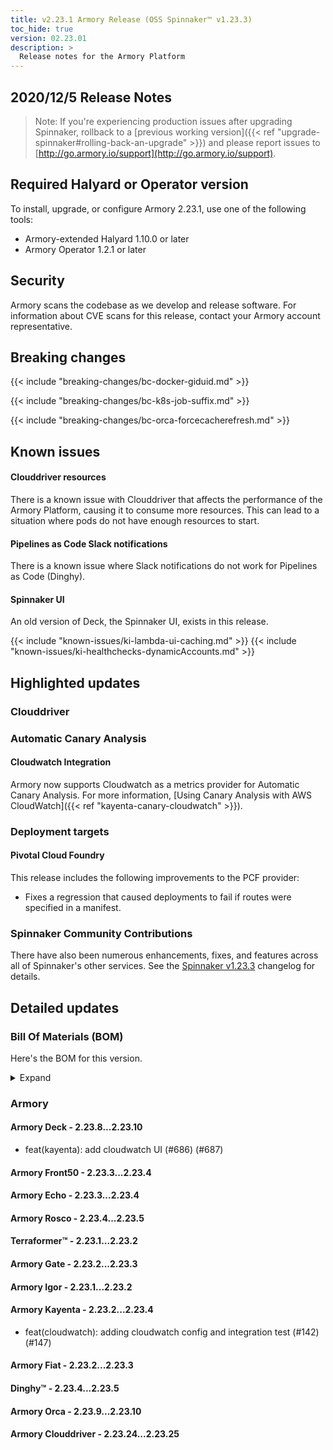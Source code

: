 ```yaml
---
title: v2.23.1 Armory Release (OSS Spinnaker™ v1.23.3)
toc_hide: true
version: 02.23.01
description: >
  Release notes for the Armory Platform
---
```


## 2020/12/5 Release Notes

> Note: If you're experiencing production issues after upgrading Spinnaker, rollback to a [previous working version]({{< ref "upgrade-spinnaker#rolling-back-an-upgrade" >}}) and please report issues to [http://go.armory.io/support](http://go.armory.io/support).
> 
## Required Halyard or Operator version

To install, upgrade, or configure Armory 2.23.1, use one of the following tools:

- Armory-extended Halyard 1.10.0 or later
- Armory Operator 1.2.1 or later

## Security

Armory scans the codebase as we develop and release software. For information about CVE scans for this release, contact your Armory account representative.

## Breaking changes
<!-- Copy/paste from the previous version if there are recent ones. We can drop breaking changes after 3 minor versions. Add new ones from OSS and Armory. -->

{{< include "breaking-changes/bc-docker-giduid.md" >}}

{{< include "breaking-changes/bc-k8s-job-suffix.md" >}}

{{< include "breaking-changes/bc-orca-forcecacherefresh.md" >}}

## Known issues
<!-- Copy/paste known issues from the previous version if they're not fixed. Add new ones from OSS and Armory. If there aren't any issues, state that so readers don't think we forgot to fill out this section. -->
#### Clouddriver resources

There is a known issue with Clouddriver that affects the performance of the Armory Platform, causing it to consume more resources. This can lead to a situation where pods do not have enough resources to start.

#### Pipelines as Code Slack notifications

There is a known issue where Slack notifications do not work for Pipelines as Code (Dinghy).

#### Spinnaker UI

An old version of Deck, the Spinnaker UI, exists in this release.


{{< include "known-issues/ki-lambda-ui-caching.md" >}}
{{< include "known-issues/ki-healthchecks-dynamicAccounts.md" >}}

## Highlighted updates

<!--
Each item category (such as UI) under here should be an h3 (###). List the following info that service owners should be able to provide:
- Major changes or new features we want to call out for Armory and OSS. Changes should be grouped under end user understandable sections. For example, instead of Deck, use UI. Instead of Fiat, use Permissions.
- Fixes to any known issues from previous versions that we have in release notes. These can all be grouped under a Fixed issues H3.
-->

### Clouddriver



### Automatic Canary Analysis

#### Cloudwatch Integration

Armory now supports Cloudwatch as a metrics provider for Automatic Canary Analysis. For more information, [Using Canary Analysis with AWS CloudWatch]({{< ref "kayenta-canary-cloudwatch" >}}).

### Deployment targets

#### Pivotal Cloud Foundry

This release includes the following improvements to the PCF provider:

* Fixes a regression that caused deployments to fail if routes were specified in a manifest.

###  Spinnaker Community Contributions

There have also been numerous enhancements, fixes, and features across all of Spinnaker's other services. See the
[Spinnaker v1.23.3](https://www.spinnaker.io/community/releases/versions/1-23-3-changelog) changelog for details.

## Detailed updates

### Bill Of Materials (BOM)

Here's the BOM for this version.
<details><summary>Expand</summary>
<pre class="highlight">
<code>version: 2.23.1
timestamp: "2020-12-02 17:23:41"
services:
    clouddriver:
        commit: dc4839bf
        version: 2.23.25
    deck:
        commit: 7fa4d3d1
        version: 2.23.10
    dinghy:
        commit: b05c28f9
        version: 2.23.5
    echo:
        commit: 0be27822
        version: 2.23.4
    fiat:
        commit: 6ef30d9d
        version: 2.23.3
    front50:
        commit: 9cd8f0e4
        version: 2.23.4
    gate:
        commit: d25c8e6e
        version: 2.23.3
    igor:
        commit: 215616fa
        version: 2.23.2
    kayenta:
        commit: 55ab67c5
        version: 2.23.4
    monitoring-daemon:
        version: 2.23.0
    monitoring-third-party:
        version: 2.23.0
    orca:
        commit: "19346318"
        version: 2.23.10
    rosco:
        commit: d7012b41
        version: 2.23.5
    terraformer:
        commit: da937fcf
        version: 2.23.2
dependencies:
    redis:
        version: 2:2.8.4-2
artifactSources:
    dockerRegistry: docker.io/armory
</code>
</pre>
</details>

### Armory


#### Armory Deck - 2.23.8...2.23.10

  - feat(kayenta): add cloudwatch UI (#686) (#687)

#### Armory Front50 - 2.23.3...2.23.4


#### Armory Echo - 2.23.3...2.23.4


#### Armory Rosco - 2.23.4...2.23.5


#### Terraformer™ - 2.23.1...2.23.2


#### Armory Gate - 2.23.2...2.23.3


#### Armory Igor - 2.23.1...2.23.2


#### Armory Kayenta - 2.23.2...2.23.4

  - feat(cloudwatch): adding cloudwatch config and integration test (#142) (#147)

#### Armory Fiat - 2.23.2...2.23.3


#### Dinghy™ - 2.23.4...2.23.5


#### Armory Orca - 2.23.9...2.23.10


#### Armory Clouddriver - 2.23.24...2.23.25

